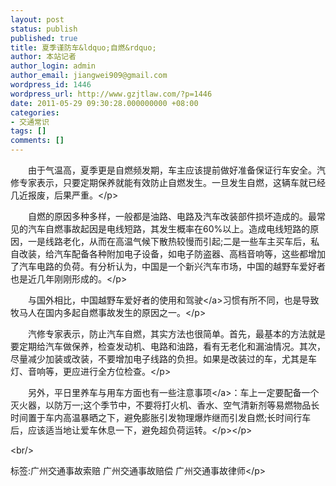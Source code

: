 ```yaml
---
layout: post
status: publish
published: true
title: 夏季谨防车&ldquo;自燃&rdquo;
author: 本站记者
author_login: admin
author_email: jiangwei909@gmail.com
wordpress_id: 1446
wordpress_url: http://www.gzjtlaw.com/?p=1446
date: 2011-05-29 09:30:28.000000000 +08:00
categories:
- 交通常识
tags: []
comments: []
---
```

<p><p>　　由于气温高，夏季更是自燃频发期，车主应该提前做好准备保证行车安全。汽修专家表示，只要定期保养就能有效防止自燃发生。一旦发生自燃，这辆车就已经几近报废，后果严重。<&#47;p><p>　　自燃的原因多种多样，一般都是油路、电路及汽车改装部件损坏造成的。最常见的汽车自燃事故起因是电线短路，其发生概率在60%以上。造成电线短路的原因，一是线路老化，从而在高温气候下散热较慢而引起;二是一些车主买车后，私自改装，给汽车配备各种附加电子设备，如电子防盗器、高档音响等，这些都增加了汽车电路的负荷。有分析认为，中国是一个新兴汽车市场，中国的越野车爱好者也是近几年刚刚形成的。<&#47;p><p>　　与国外相比，中国越野车爱好者的使用和<a>驾驶<&#47;a>习惯有所不同，也是导致牧马人在国内多起自燃事故发生的原因之一。<&#47;p><p>　　汽修专家表示，防止汽车自燃，其实方法也很简单。首先，最基本的方法就是要定期给汽车做保养，检查发动机、电路和油路，看有无老化和漏油情况。其次，尽量减少加装或改装，不要增加电子线路的负担。如果是改装过的车，尤其是车灯、音响等，更应进行全方位检查。<&#47;p><p>　　另外，平日里养车与用车方面也有一些<a>注意事项<&#47;a>：车上一定要配备一个灭火器，以防万一;这个季节中，不要将打火机、香水、空气清新剂等易燃物品长时间置于车内高温暴晒之下，避免膨胀引发物理爆炸继而引发自燃;长时间行车后，应该适当地让爱车休息一下，避免超负荷运转。<&#47;p><&#47;p><br&#47;><p>标签:广州交通事故索赔 广州交通事故赔偿 广州交通事故律师<&#47;p>
